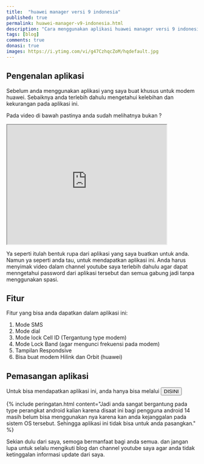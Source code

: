 ```yaml
---
title:  "huawei manager versi 9 indonesia"
published: true
permalink: huawei-manager-v9-indonesia.html
description: "Cara menggunakan aplikasi huawei manager versi 9 indonesia."
tags: [blog]
comments: true
donasi: true
images: https://i.ytimg.com/vi/g47CzhqcZoM/hqdefault.jpg
---
```


## Pengenalan aplikasi

Sebelum anda menggunakan aplikasi yang saya buat khusus untuk modem huawei. Sebaiknya anda terlebih dahulu mengetahui kelebihan dan kekurangan pada aplikasi ini.

Pada video di bawah pastinya anda sudah melihatnya bukan ?

<iframe width="420" height="315" src="https://www.youtube.com/embed/g47CzhqcZoM?controls=0"></iframe>

Ya seperti itulah bentuk rupa dari aplikasi yang saya buatkan untuk anda. Namun ya seperti anda tau, untuk mendapatkan aplikasi ini. Anda harus menyimak video dalam channel youtube saya terlebih dahulu agar dapat menngetahui password dari aplikasi tersebut dan semua gabung jadi tanpa menggunakan spasi.

## Fitur

Fitur yang bisa anda dapatkan dalam aplikasi ini:

1. Mode SMS
1. Mode dial
1. Mode lock Cell ID (Tergantung type modem)
1. Mode Lock Band (agar mengunci frekuensi pada modem)
1. Tampilan Respondsive
1. Bisa buat modem Hilink dan Orbit (huawei)

## Pemasangan aplikasi

Untuk bisa mendapatkan aplikasi ini, anda hanya bisa melalui <a href="https://github.com/yusuftutorial/file/raw/main/HM-V9-Id.zip"><button class="btn btn-success">DISINI</button></a>

{% include peringatan.html content="Jadi anda sangat bergantung pada type perangkat android kalian karena disaat ini bagi pengguna android 14 masih belum bisa menggunakan nya karena kan anda kejanggalan pada sistem OS tersebut. Sehingga aplikasi ini tidak bisa untuk anda pasangkan." %}

Sekian dulu dari saya, semoga bermanfaat bagi anda semua. dan jangan lupa untuk selalu mengikuti blog dan channel youtube saya agar anda tidak ketinggalan informasi update dari saya.